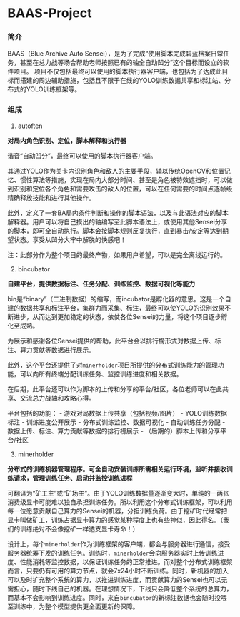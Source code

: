 # BAAS-Project

### 简介

BAAS（Blue Archive Auto Sensei），是为了完成“使用脚本完成碧蓝档案日常任务，甚至在总力战等场合帮助老师按照已有的轴全自动凹分”这个目标而设立的软件项目。
项目不仅包括最终可以使用的脚本执行器客户端，也包括为了达成此目标而搭建的周边辅助措施，包括且不限于在线的YOLO训练数据共享和标注站、分布式的YOLO训练框架等。

### 组成

1. autoften

**对局内角色识别、定位，脚本解释和执行器**

谐音“自动凹分”，最终可以使用的脚本执行器客户端。

其通过YOLO作为关卡内识别角色和敌人的主要手段，辅以传统OpenCV和位置记忆、惯性算法等措施，实现在局内大部分时间、甚至是角色被特效遮挡时，可以做到识别和定位各个角色和需要攻击的敌人的位置，可以在任何需要的时间点逐帧级精确释放技能和进行其他操作。

此外，定义了一套BA局内条件判断和操作的脚本语法，以及与此语法对应的脚本解释器。用户可以将自己摸出的轴编写至此脚本语法上，或使用其他Sensei分享的脚本，即可全自动执行。脚本会按脚本规则反复执行，直到暴击/安定等达到期望状态。享受从凹分大牢中解脱的快感吧！

注：此部分作为整个项目的最终产物，如果用户希望，可以是完全离线运行的。

2. bincubator

**自建平台，提供数据标注、任务分配、训练监控、数据可视化等能力**

bin是“binary”（二进制数据）的缩写，而incubator是孵化器的意思。这是一个自建的数据共享和标注平台，集群力而采集、标注，最终可以使YOLO的识别效果不断进步，从而达到更加稳定的状态，依仗各位Sensei的力量，将这个项目逐步孵化至成熟。

为展示和感谢各位Sensei提供的帮助，此平台会以排行榜形式对数据上传、标注、算力贡献等数据进行展示。

此外，这个平台还提供了对`minerholder`项目所提供的分布式训练能力的管理功能，可以向所有终端分配训练任务、监控训练进度和相关数据。

在后期，此平台还可以作为脚本的上传和分享的平台/社区，各位老师可以在此共享、交流总力战轴和攻略心得。

平台包括的功能：
    - 游戏对局数据上传共享（包括视频/图片）
    - YOLO训练数据标注
    - 训练进度公开展示
    - 分布式训练监控、数据可视化
    - 自动训练任务分配
    - 数据上传、标注、算力贡献等数据的排行榜展示
    - （后期的）脚本上传和分享平台/社区

3. minerholder

**分布式的训练机器管理程序。可全自动安装训练所需相关运行环境，监听并接收训练请求，管理训练任务、启动并监控训练进程**

可翻译为“矿工主”或“矿场主”。由于YOLO训练数据量逐渐变大时，单纯的一两张消费级显卡可能难以独自承担训练任务。所以利用这个分布式训练框架，可以利用每一位愿意贡献自己算力的Sensei的机器，分担训练负荷。由于挖矿时代经常把显卡叫做矿工，训练占据显卡算力的感觉某种程度上也有些神似，因此得名。（我们的训练绝对不会像挖矿一样透支显卡寿命！）

设计上，每个`minerholder`作为训练框架的客户端，都会与服务器进行通信，接受服务器统筹下发的训练任务。训练时，`minerholder`会向服务器实时上传训练进度、性能消耗等监控数据，以保证训练任务的正常推进。而对整个分布式训练框架而言，只要仍有可用的算力节点，就会7x24小时不断训练。同时，新机器的加入可以及时扩充整个系统的算力，以推进训练进度，而贡献算力的Sensei也可以无需担心，随时下线自己的机器。在理想情况下，下线只会降低整个系统的总算力，而基本不会影响到训练进度。同时，来自`bincubator`的新标注数据也会随时投喂至训练中，为整个模型提供更全面更新的保障。